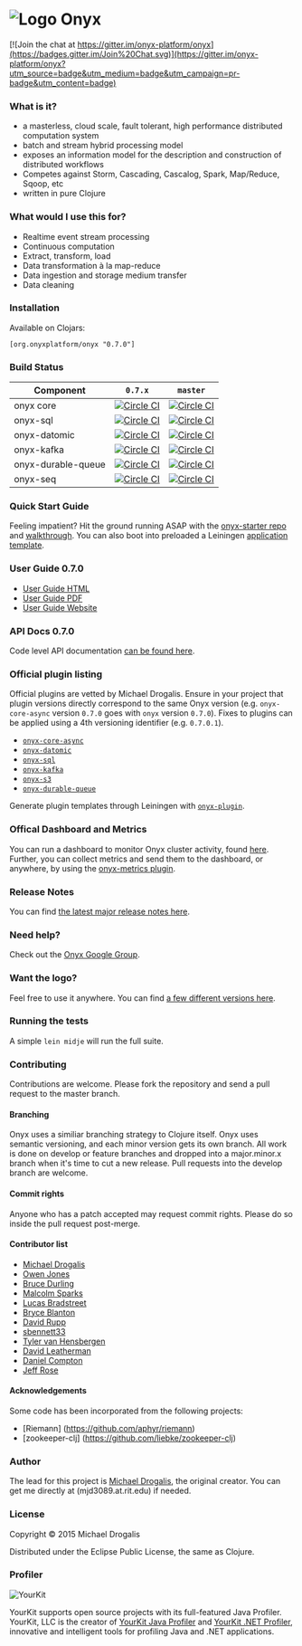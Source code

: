 # ![Logo](http://i.imgur.com/zdlOSZD.png?1) Onyx

[![Join the chat at https://gitter.im/onyx-platform/onyx](https://badges.gitter.im/Join%20Chat.svg)](https://gitter.im/onyx-platform/onyx?utm_source=badge&utm_medium=badge&utm_campaign=pr-badge&utm_content=badge)

### What is it?

- a masterless, cloud scale, fault tolerant, high performance distributed computation system
- batch and stream hybrid processing model
- exposes an information model for the description and construction of distributed workflows
- Competes against Storm, Cascading, Cascalog, Spark, Map/Reduce, Sqoop, etc
- written in pure Clojure

### What would I use this for?

- Realtime event stream processing
- Continuous computation 
- Extract, transform, load
- Data transformation à la map-reduce
- Data ingestion and storage medium transfer
- Data cleaning

### Installation

Available on Clojars:

```
[org.onyxplatform/onyx "0.7.0"]
```

### Build Status

Component | `0.7.x`| `master`
----------|--------|--------
onyx core | [![Circle CI](https://circleci.com/gh/onyx-platform/onyx/tree/0.7.x.svg?style=svg)](https://circleci.com/gh/onyx-platform/onyx/tree/0.7.x) | [![Circle CI](https://circleci.com/gh/onyx-platform/onyx/tree/master.svg?style=svg)](https://circleci.com/gh/onyx-platform/onyx/tree/master)
onyx-sql  | [![Circle CI](https://circleci.com/gh/onyx-platform/onyx-sql/tree/0.7.x.svg?style=svg)](https://circleci.com/gh/onyx-platform/onyx-sql/tree/0.7.x) | [![Circle CI](https://circleci.com/gh/onyx-platform/onyx-sql/tree/master.svg?style=svg)](https://circleci.com/gh/onyx-platform/onyx-sql/tree/master)
onyx-datomic  | [![Circle CI](https://circleci.com/gh/onyx-platform/onyx-datomic/tree/0.7.x.svg?style=svg)](https://circleci.com/gh/onyx-platform/onyx-datomic/tree/0.7.x) | [![Circle CI](https://circleci.com/gh/onyx-platform/onyx-datomic/tree/master.svg?style=svg)](https://circleci.com/gh/onyx-platform/onyx-datomic/tree/master)
onyx-kafka| [![Circle CI](https://circleci.com/gh/onyx-platform/onyx-kafka/tree/0.7.x.svg?style=svg)](https://circleci.com/gh/onyx-platform/onyx-kafka/tree/0.7.x) | [![Circle CI](https://circleci.com/gh/onyx-platform/onyx-kafka/tree/master.svg?style=svg)](https://circleci.com/gh/onyx-platform/onyx-kafka/tree/master)
onyx-durable-queue| [![Circle CI](https://circleci.com/gh/onyx-platform/onyx-durable-queue/tree/0.7.x.svg?style=svg)](https://circleci.com/gh/onyx-platform/onyx-durable-queue/tree/0.7.x) | [![Circle CI](https://circleci.com/gh/onyx-platform/onyx-durable-queue/tree/master.svg?style=svg)](https://circleci.com/gh/onyx-platform/onyx-durable-queue/tree/master)
onyx-seq| [![Circle CI](https://circleci.com/gh/onyx-platform/onyx-durable-queue/tree/0.7.x.svg?style=svg)](https://circleci.com/gh/onyx-platform/onyx-seq/tree/0.7.x) | [![Circle CI](https://circleci.com/gh/onyx-platform/onyx-seq/tree/master.svg?style=svg)](https://circleci.com/gh/onyx-platform/onyx-seq/tree/master)

### Quick Start Guide

Feeling impatient? Hit the ground running ASAP with the [onyx-starter repo](https://github.com/onyx-platform/onyx-starter) and [walkthrough](https://github.com/onyx-platform/onyx-starter/blob/0.7.x/WALKTHROUGH.md). You can also boot into preloaded a Leiningen [application template](https://github.com/onyx-platform/onyx-template).

### User Guide 0.7.0

- [User Guide HTML](http://onyx-platform.gitbooks.io/onyx/content/)
- [User Guide PDF](https://www.gitbook.com/download/pdf/book/onyx-platform/onyx)
- [User Guide Website](http://onyx-platform.gitbooks.io/onyx)

### API Docs 0.7.0

Code level API documentation [can be found here](http://www.onyxplatform.org/api/0.7.0).

### Official plugin listing

Official plugins are vetted by Michael Drogalis. Ensure in your project that plugin versions directly correspond to the same Onyx version (e.g. `onyx-core-async` version `0.7.0` goes with `onyx` version `0.7.0`). Fixes to plugins can be applied using a 4th versioning identifier (e.g. `0.7.0.1`).

- [`onyx-core-async`](doc/user-guide/core-async-plugin.md)
- [`onyx-datomic`](https://github.com/onyx-platform/onyx-datomic)
- [`onyx-sql`](https://github.com/onyx-platform/onyx-sql)
- [`onyx-kafka`](https://github.com/onyx-platform/onyx-kafka)
- [`onyx-s3`](https://github.com/onyx-platform/onyx-s3)
- [`onyx-durable-queue`](https://github.com/onyx-platform/onyx-durable-queue)

Generate plugin templates through Leiningen with [`onyx-plugin`](https://github.com/onyx-platform/onyx-plugin).

### Offical Dashboard and Metrics

You can run a dashboard to monitor Onyx cluster activity, found [here](https://github.com/lbradstreet/onyx-dashboard). Further, you can collect metrics and send them to the dashboard, or anywhere, by using the [onyx-metrics plugin](https://github.com/onyx-platform/onyx-metrics).

### Release Notes

You can find [the latest major release notes here](doc/release-notes/0.7.0.md).

### Need help?

Check out the [Onyx Google Group](https://groups.google.com/forum/#!forum/onyx-user).

### Want the logo?

Feel free to use it anywhere. You can find [a few different versions here](https://github.com/onyx-platform/onyx/tree/0.7.x/resources/logo).

### Running the tests

A simple `lein midje` will run the full suite.

### Contributing

Contributions are welcome. Please fork the repository and send a pull request to the master branch.

#### Branching

Onyx uses a similiar branching strategy to Clojure itself. Onyx uses semantic versioning, and each minor version gets its own branch. All work is done on develop or feature branches and dropped into a major.minor.x branch when it's time to cut a new release. Pull requests into the develop branch are welcome.

#### Commit rights

Anyone who has a patch accepted may request commit rights. Please do so inside the pull request post-merge.

#### Contributor list

- [Michael Drogalis](https://github.com/MichaelDrogalis)
- [Owen Jones](https://github.com/owengalenjones)
- [Bruce Durling](https://github.com/otfrom)
- [Malcolm Sparks](https://github.com/malcolmsparks)
- [Lucas Bradstreet](https://github.com/lbradstreet)
- [Bryce Blanton](https://github.com/bblanton)
- [David Rupp](https://github.com/davidrupp)
- [sbennett33](https://github.com/sbennett33)
- [Tyler van Hensbergen](https://github.com/tvanhens)
- [David Leatherman](https://github.com/leathekd)
- [Daniel Compton](https://github.com/danielcompton)
- [Jeff Rose](https://github.com/rosejn)

#### Acknowledgements

Some code has been incorporated from the following projects:

- [Riemann] (https://github.com/aphyr/riemann)
- [zookeeper-clj] (https://github.com/liebke/zookeeper-clj)

### Author

The lead for this project is [Michael Drogalis](https://twitter.com/MichaelDrogalis), the original creator. You can get me directly at (mjd3089.at.rit.edu) if needed.

### License

Copyright © 2015 Michael Drogalis

Distributed under the Eclipse Public License, the same as Clojure.

### Profiler

![YourKit](https://raw.githubusercontent.com/onyx-platform/onyx/master/resources/logo/yourkit.png)

YourKit supports open source projects with its full-featured Java Profiler.
YourKit, LLC is the creator of <a href="https://www.yourkit.com/java/profiler/index.jsp">YourKit Java Profiler</a>
and <a href="https://www.yourkit.com/.net/profiler/index.jsp">YourKit .NET Profiler</a>,
innovative and intelligent tools for profiling Java and .NET applications.
